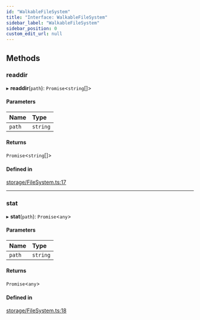 ```yaml
---
id: "WalkableFileSystem"
title: "Interface: WalkableFileSystem"
sidebar_label: "WalkableFileSystem"
sidebar_position: 0
custom_edit_url: null
---
```


## Methods

### readdir

▸ **readdir**(`path`): `Promise`<`string`[]\>

#### Parameters

| Name | Type |
| :------ | :------ |
| `path` | `string` |

#### Returns

`Promise`<`string`[]\>

#### Defined in

[storage/FileSystem.ts:17](https://github.com/run-llama/llamascript/blob/6ea89db/packages/core/src/storage/FileSystem.ts#L17)

___

### stat

▸ **stat**(`path`): `Promise`<`any`\>

#### Parameters

| Name | Type |
| :------ | :------ |
| `path` | `string` |

#### Returns

`Promise`<`any`\>

#### Defined in

[storage/FileSystem.ts:18](https://github.com/run-llama/llamascript/blob/6ea89db/packages/core/src/storage/FileSystem.ts#L18)
